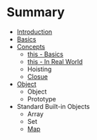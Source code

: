 # Summary

* [Introduction](README.md)
* [Basics](basics.md)
* [Concepts](concept.md)
    * [this - Basics](this.md)
    * [this - In Real World](this---in-real-word.md)
    * Hoisting
    * [Closue](closue.md)
* [Object](prototype.md)
    * Object
    * Prototype
* Standard Built-in Objects
    * Array
    * Set
    * [Map](map--set.md)